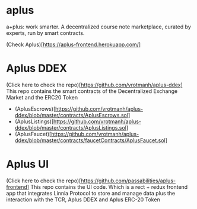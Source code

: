 # aplus
a+plus: work smarter. A decentralized course note marketplace, curated by experts, run by smart contracts.

(Check Aplus)[https://aplus-frontend.herokuapp.com/]


# Aplus DDEX

(Click here to check the repo)[https://github.com/vrotmanh/aplus-ddex]
This repo contains the smart contracts of the Decentralized Exchange Market and the ERC20 Token
+ (AplusEscrows)[https://github.com/vrotmanh/aplus-ddex/blob/master/contracts/AplusEscrows.sol]
+ (AplusListings)[https://github.com/vrotmanh/aplus-ddex/blob/master/contracts/AplusListings.sol]
+ (AplusFaucet)[https://github.com/vrotmanh/aplus-ddex/blob/master/contracts/faucetContracts/AplusFaucet.sol]


# Aplus UI

(Click here to check the repo)[https://github.com/passabilities/aplus-frontend]
This repo contains the UI code. Which is a rect + redux frontend app that integrates Linnia Protocol to store and manage data plus the interaction with the TCR, Aplus DDEX and Aplus ERC-20 Token
